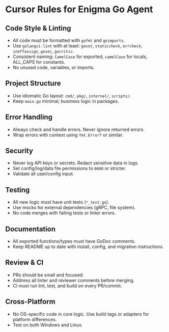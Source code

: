 # Cursor Rules for Enigma Go Agent

## Code Style & Linting

- All code must be formatted with `gofmt` and `goimports`.
- Use `golangci-lint` with at least: `govet`, `staticcheck`, `errcheck`, `ineffassign`, `gosec`, `gocritic`.
- Consistent naming: `CamelCase` for exported, `camelCase` for locals, ALL_CAPS for constants.
- No unused code, variables, or imports.

## Project Structure

- Use idiomatic Go layout: `cmd/`, `pkg/`, `internal/`, `scripts/`.
- Keep `main.go` minimal; business logic in packages.

## Error Handling

- Always check and handle errors. Never ignore returned errors.
- Wrap errors with context using `fmt.Errorf` or similar.

## Security

- Never log API keys or secrets. Redact sensitive data in logs.
- Set config/log/data file permissions to `0600` or stricter.
- Validate all user/config input.

## Testing

- All new logic must have unit tests (`*_test.go`).
- Use mocks for external dependencies (gRPC, file system).
- No code merges with failing tests or linter errors.

## Documentation

- All exported functions/types must have GoDoc comments.
- Keep README up to date with install, config, and migration instructions.

## Review & CI

- PRs should be small and focused.
- Address all linter and reviewer comments before merging.
- CI must run lint, test, and build on every PR/commit.

## Cross-Platform

- No OS-specific code in core logic. Use build tags or adapters for platform differences.
- Test on both Windows and Linux.
